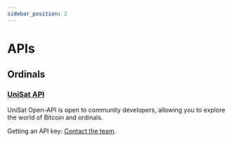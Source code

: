 ```yaml
---
sidebar_position: 2
---
```


# APIs

## Ordinals

### [UniSat API](https://docs.unisat.io/dev/unisat-developer-service)

UniSat Open-API is open to community developers, allowing you to explore the world of Bitcoin and ordinals.

Getting an API key: [Contact the team](https://docs.unisat.io/dev/unisat-developer-service#getting-an-api-key).